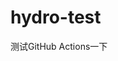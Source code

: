 <!--
 * @Author: Wenyu Ouyang
 * @Date: 2022-06-28 21:29:43
 * @LastEditTime: 2022-06-29 11:50:42
 * @LastEditors: Wenyu Ouyang
 * @Description: README
 * @FilePath: \hydro-test\README.md
 * Copyright (c) 2021-2022 Wenyu Ouyang. All rights reserved.
-->
# hydro-test

测试GitHub Actions一下
